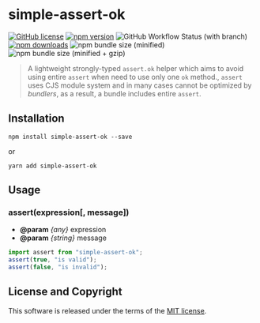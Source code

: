 # simple-assert-ok

[![GitHub license](https://img.shields.io/badge/license-MIT-blue.svg?style=flat-square)](https://github.com/a-tarasyuk/simple-assert-ok/blob/master/LICENSE) [![npm version](https://img.shields.io/npm/v/simple-assert-ok.svg?style=flat-square)](https://www.npmjs.com/package/simple-assert-ok) ![GitHub Workflow Status (with branch)](https://img.shields.io/github/actions/workflow/status/a-tarasyuk/simple-assert-ok/main.yml?style=flat-square) [![npm downloads](https://img.shields.io/npm/dm/simple-assert-ok.svg?style=flat-square)](https://www.npmjs.com/package/simple-assert-ok) ![npm bundle size (minified)](https://img.shields.io/bundlephobia/min/simple-assert-ok.svg?style=flat-square) ![npm bundle size (minified + gzip)](https://img.shields.io/bundlephobia/minzip/simple-assert-ok.svg?style=flat-square)

> A lightweight strongly-typed `assert.ok` helper which aims to avoid using entire `assert` when need to use only one `ok` method., `assert` uses CJS module system and in many cases cannot be optimized by _bundlers_, as a result, a bundle includes entire `assert`.

## Installation

```shell
npm install simple-assert-ok --save
```

or

```shell
yarn add simple-assert-ok
```

## Usage

### assert(expression[, message])

- **@param** _{any}_ expression
- **@param** _{string}_ message

```typescript
import assert from "simple-assert-ok";
assert(true, "is valid");
assert(false, "is invalid");
```

## License and Copyright

This software is released under the terms of the [MIT license](https://github.com/a-tarasyuk/simple-assert-ok/blob/master/LICENSE).
